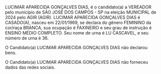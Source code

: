 LUCIMAR APARECIDA GONÇALVES DIAS, é o candidato(a) a VEREADOR pelo município de SÃO JOSÉ DOS CAMPOS - SP na eleição MUNICIPAL de 2024 pelo AGIR (AGIR). LUCIMAR APARECIDA GONÇALVES DIAS é CASADO(A), nasceu em 22/01/1969, se declara do gênero FEMININO da cor/raça BRANCA, sua ocupação é FAXINEIRO e seu grau de instrução é ENSINO MÉDIO COMPLETO. Seu nome de urna é LU CASCAVEL, e seu número de urna é 36.

O Candidato(a) LUCIMAR APARECIDA GONÇALVES DIAS não declarou bens.


O Candidato(a) LUCIMAR APARECIDA GONÇALVES DIAS não forneceu dados das redes sociais.